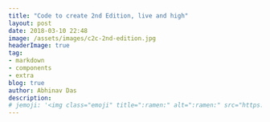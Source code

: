 ```yaml
---
title: "Code to create 2nd Edition, live and high"
layout: post
date: 2018-03-10 22:48
image: /assets/images/c2c-2nd-edition.jpg
headerImage: true
tag:
- markdown
- components
- extra
blog: true
author: Abhinav Das
description:
# jemoji: '<img class="emoji" title=":ramen:" alt=":ramen:" src="https://assets.github.com/images/icons/emoji/unicode/1f35c.png" height="20" width="20" align="absmiddle">'
---
```


